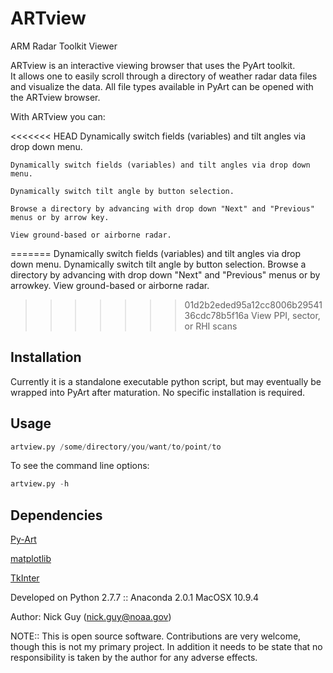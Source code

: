 ARTview
=======

ARM Radar Toolkit Viewer

ARTview is an interactive viewing browser that uses the PyArt toolkit.  
It allows one to easily scroll through a directory of weather radar data files 
and visualize the data.  All file types available in PyArt can be opened with
the ARTview browser.

With ARTview you can:

<<<<<<< HEAD
	Dynamically switch fields (variables) and tilt angles via drop down menu.
	
    Dynamically switch fields (variables) and tilt angles via drop down menu.
    
    Dynamically switch tilt angle by button selection.
    
    Browse a directory by advancing with drop down "Next" and "Previous" menus or by arrow key.
    
    View ground-based or airborne radar.
    
=======
    Dynamically switch fields (variables) and tilt angles via drop down menu.
    Dynamically switch tilt angle by button selection.
    Browse a directory by advancing with drop down "Next" and "Previous" menus or by arrowkey.
    View ground-based or airborne radar.
>>>>>>> 01d2b2eded95a12cc8006b2954136cdc78b5f16a
    View PPI, sector, or RHI scans
  
## Installation
Currently it is a standalone executable python script, but may eventually be wrapped into PyArt after maturation.
No specific installation is required.

## Usage
```python
artview.py /some/directory/you/want/to/point/to
```
To see the command line options:
```python
artview.py -h
```

## Dependencies
[Py-Art](https://github.com/ARM-DOE/pyart)

[matplotlib](http://matplotlib.org)

[TkInter](https://wiki.python.org/moin/TkInter)

Developed on Python 2.7.7 :: Anaconda 2.0.1 
MacOSX 10.9.4

Author: Nick Guy (nick.guy@noaa.gov)

NOTE:: This is open source software.  Contributions are very welcome, though this is not my primary project.  In addition it needs to be state that no responsibility is taken by the author for any adverse effects.
